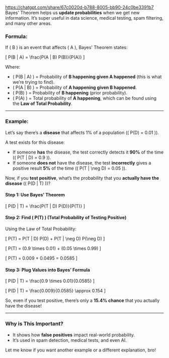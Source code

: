 https://chatgpt.com/share/67c0020d-b788-8005-bb90-24c0be3391b7
Bayes' Theorem helps us **update probabilities** when we get new information. It’s super useful in data science, medical testing, spam filtering, and many other areas.

### Formula:
If \( B \) is an event that affects \( A \), Bayes' Theorem states:

\[
P(B | A) = \frac{P(A | B) P(B)}{P(A)}
\]

Where:
- \( P(B | A) \) = Probability of **B happening given A happened** (this is what we’re trying to find).
- \( P(A | B) \) = Probability of **A happening given B happened**.
- \( P(B) \) = Probability of **B happening** (prior probability).
- \( P(A) \) = Total probability of **A happening**, which can be found using the **Law of Total Probability**.

---

### Example:
Let’s say there’s a **disease** that affects 1% of a population (\( P(D) = 0.01 \)).

A test exists for this disease:
- If someone **has** the disease, the test correctly detects it **90%** of the time (\( P(T | D) = 0.9 \)).
- If someone **does not** have the disease, the test **incorrectly** gives a positive result **5%** of the time (\( P(T | \neg D) = 0.05 \)).

Now, if you **test positive**, what’s the probability that you **actually have the disease** (\( P(D | T) \))?

#### Step 1: Use Bayes' Theorem
\[
P(D | T) = \frac{P(T | D) P(D)}{P(T)}
\]

#### Step 2: Find \( P(T) \) (Total Probability of Testing Positive)
Using the Law of Total Probability:

\[
P(T) = P(T | D) P(D) + P(T | \neg D) P(\neg D)
\]

\[
P(T) = (0.9 \times 0.01) + (0.05 \times 0.99)
\]

\[
P(T) = 0.009 + 0.0495 = 0.0585
\]

#### Step 3: Plug Values into Bayes’ Formula

\[
P(D | T) = \frac{0.9 \times 0.01}{0.0585}
\]

\[
P(D | T) = \frac{0.009}{0.0585} \approx 0.154
\]

So, even if you test positive, there’s only a **15.4% chance** that you actually have the disease!

---

### Why is This Important?
- It shows how **false positives** impact real-world probability.
- It’s used in spam detection, medical tests, and even AI.

Let me know if you want another example or a different explanation, bro!
